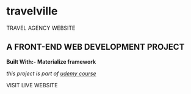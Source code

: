 # travelville
TRAVEL AGENCY WEBSITE 
<h2>A FRONT-END WEB DEVELOPMENT PROJECT</h2>
<p><b>Built With:- Materialize framework</b></p>
<p><i>this project is part of <a href="https://www.udemy.com/materialize-css-from-scratch-with-5-projects/"> udemy course</a></i></p>
<p>VISIT LIVE WEBSITE</p>
<a href="https://kunalbagnial.github.io/travelville/" target="_blank"><img src="screenshot.png" alt="live website></a>
